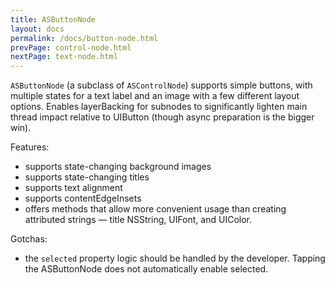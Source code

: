 ```yaml
---
title: ASButtonNode
layout: docs
permalink: /docs/button-node.html
prevPage: control-node.html
nextPage: text-node.html
---
```


`ASButtonNode` (a subclass of `ASControlNode`) supports simple buttons, with multiple states for a text label and an image with a few different layout options. Enables layerBacking for subnodes to significantly lighten main thread impact relative to UIButton (though async preparation is the bigger win).

Features:
- supports state-changing background images
- supports state-changing titles
- supports text alignment
- supports contentEdgeInsets
- offers methods that allow more convenient usage than creating attributed strings — title NSString, UIFont, and UIColor. 

Gotchas:
- the `selected` property logic should be handled by the developer. Tapping the ASButtonNode does not automatically enable selected. 
